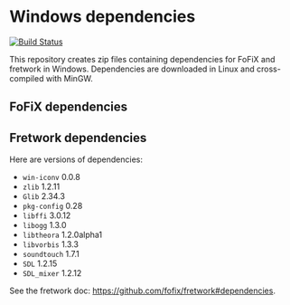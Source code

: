 # Windows dependencies

[![Build Status](https://travis-ci.org/fofix/win-dependencies.svg?branch=master)](https://travis-ci.org/fofix/win-dependencies)


This repository creates zip files containing dependencies for FoFiX and fretwork
in Windows. Dependencies are downloaded in Linux and cross-compiled with MinGW.

## FoFiX dependencies

## Fretwork dependencies

Here are versions of dependencies:

- `win-iconv` 0.0.8
- `zlib` 1.2.11
- `Glib` 2.34.3
- `pkg-config` 0.28
- `libffi` 3.0.12
- `libogg` 1.3.0
- `libtheora` 1.2.0alpha1
- `libvorbis` 1.3.3
- `soundtouch` 1.7.1
- `SDL` 1.2.15
- `SDL_mixer` 1.2.12

See the fretwork doc: https://github.com/fofix/fretwork#dependencies.
